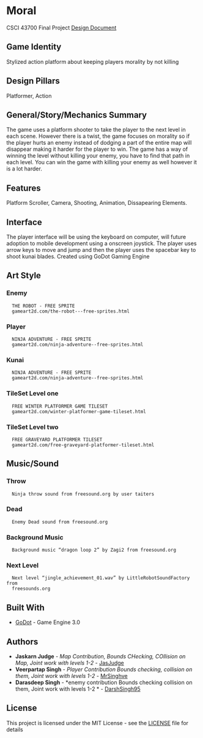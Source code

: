 # Moral
CSCI 43700 Final Project
[Design Document](GameDocumentation.pdf)


## Game Identity
Stylized action platform about keeping players morality by not killing

## Design Pillars
Platformer, Action

## General/Story/Mechanics Summary
The game uses a platform shooter to take the player to the next level in each scene.
However there is a twist, the game focuses on morality so if the player hurts an enemy
instead of dodging a part of the entire map will disappear making it harder for the player to
win. The game has a way of winning the level without killing your enemy, you have to find
that path in each level. You can win the game with killing your enemy as well however it is a
lot harder.

## Features
Platform Scroller, Camera, Shooting, Animation, Dissapearing Elements.

## Interface
The player interface will be using the keyboard on computer, will future adoption to
mobile development using a onscreen joystick. The player uses arrow keys to move and jump
and then the player uses the spacebar key to shoot kunai blades.
Created using GoDot Gaming Engine

## Art Style
  ### Enemy
  ```
    THE ROBOT - FREE SPRITE
    gameart2d.com/the-robot---free-sprites.html
  ```
    
  ### Player
  ```
    NINJA ADVENTURE - FREE SPRITE
    gameart2d.com/ninja-adventure--free-sprites.html
  ```
  ### Kunai
  ```
    NINJA ADVENTURE - FREE SPRITE
    gameart2d.com/ninja-adventure--free-sprites.html
  ```
  ### TileSet Level one
  ```
    FREE WINTER PLATFORMER GAME TILESET
    gameart2d.com/winter-platformer-game-tileset.html
  ```
  ### TileSet Level two
  ```
    FREE GRAVEYARD PLATFORMER TILESET
    gameart2d.com/free-graveyard-platformer-tileset.html
  ```

## Music/Sound
  ### Throw
  ```
    Ninja throw sound from freesound.org by user taiters
  ```
  ### Dead
  ```
    Enemy Dead sound from freesound.org
  ```
  ### Background Music
  ```
    Background music “dragon loop 2” by Zagi2 from freesound.org
  ```
  ### Next Level
  ```
    Next level “jingle_achievement_01.wav” by LittleRobotSoundFactory from
    freesounds.org
  ```
## Built With

* [GoDot](http://docs.godotengine.org/en/3.0/) - Game Engine 3.0

## Authors

* **Jaskarn Judge** - *Map Contribution, Bounds CHecking, COllision on Map, Joint work with levels 1-2* - [JasJudge](https://github.com/JasJudge)
* **Veerpartap Singh** - *Player Contribution Bounds checking, collision on them, Joint work with levels 1-2* - [MrSinghve](https://github.com/MrSinghve)
* **Darasdeep Singh** - *enemy contribution Bounds checking collision on them, Joint work with levels 1-2 * - [DarshSingh95](https://github.com/DarshSingh95)

## License

This project is licensed under the MIT License - see the [LICENSE](LICENSE) file for details
